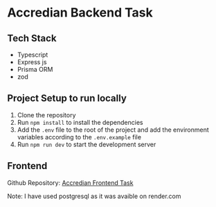 # Accredian Backend Task

## Tech Stack

- Typescript
- Express js
- Prisma ORM
- zod

## Project Setup to run locally

1. Clone the repository
2. Run `npm install` to install the dependencies
3. Add the `.env` file to the root of the project and add the environment variables according to the `.env.example` file
4. Run `npm run dev` to start the development server

## Frontend

Github Repository: [Accredian Frontend Task](https://github.com/KunalSalunkhe12/Accredian-frontend-task)

Note: I have used postgresql as it was avaible on render.com
